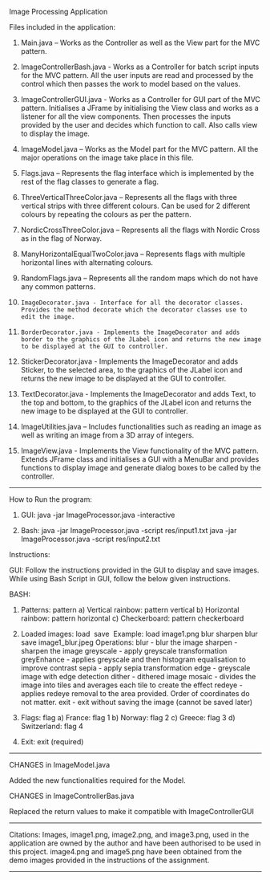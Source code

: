 
Image Processing Application

Files included in the application:
1.	Main.java – Works as the Controller as well as the View part for the MVC pattern.

2.	ImageControllerBash.java - Works as a Controller for batch script inputs for the MVC pattern. All the user inputs are read and processed by the control which then passes the work to model based on the values.

3.	ImageControllerGUI.java - Works as a Controller for GUI part of the MVC pattern. Initialises a JFrame by initialising the View class and works as a listener for all the view components. Then processes the inputs provided by the user and decides which function to call. Also calls view to display the image.

4.	ImageModel.java – Works as the Model part for the MVC pattern. All the major operations on the image take place in this file.

5.	Flags.java – Represents the flag interface which is implemented by the rest of the flag classes to generate a flag.

6.	ThreeVerticalThreeColor.java – Represents all the flags with three vertical strips with three different colours. Can be used for 2 different colours by repeating the colours as per the pattern.

7.	NordicCrossThreeColor.java – Represents all the flags with Nordic Cross as in the flag of Norway.

8.	ManyHorizontalEqualTwoColor.java – Represents flags with multiple horizontal lines with alternating colours.

9.	RandomFlags.java – Represents all the random maps which do not have any common patterns.

10. 	ImageDecorator.java - Interface for all the decorator classes. Provides the method decorate which the decorator classes use to edit the image.

11. 	BorderDecorator.java - Implements the ImageDecorator and adds border to the graphics of the JLabel icon and returns the new image to be displayed at the GUI to controller.

12.	StickerDecorator.java - Implements the ImageDecorator and adds Sticker, to the selected area, to the graphics of the JLabel icon and returns the new image to be displayed at the GUI to controller.

13.	TextDecorator.java - Implements the ImageDecorator and adds Text, to the top and bottom, to the graphics of the JLabel icon and returns the new image to be displayed at the GUI to controller.

14.	ImageUtilities.java – Includes functionalities such as reading an image as well as writing an image from a 3D array of integers.

15.	ImageView.java - Implements the View functionality of the MVC pattern. Extends JFrame class and initialises a GUI with a MenuBar and provides functions to display image and generate dialog boxes to be called by the controller.
----------------------------------------------------------------------

How to Run the program:

  1) GUI: java -jar ImageProcessor.java -interactive

  2) Bash: java -jar ImageProcessor.java -script res/input1.txt
	   java -jar ImageProcessor.java -script res/input2.txt

Instructions:

GUI:
Follow the instructions provided in the GUI to display and save images. While using Bash Script in GUI, follow the below given instructions.

BASH:
1) Patterns: pattern <name of pattern> <additional arguments>
  a) Vertical rainbow: pattern vertical <width> <height>
  b) Horizontal rainbow: pattern horizontal <width> <height>
  c) Checkerboard: pattern checkerboard <size of inner square> <total squares per side>

2) Loaded images: load <image path> <list of operations> save <image path>
  Example: load image1.png blur sharpen blur save image1_blur.jpeg
  Operations: blur - blur the image
  	      sharpen - sharpen the image
	      greyscale - apply greyscale transformation
	      greyEnhance - applies greyscale and then histogram equalisation to improve contrast
 	      sepia - apply sepia transformation
	      edge - greyscale image with edge detection
	      dither - dithered image
	      mosaic <number> - divides the image into <number> tiles and averages each tile to create the effect
	      redeye <x1> <y1> <x2> <y2> - applies redeye removal to the area provided. Order of coordinates do not matter.
	      exit - exit without saving the image (cannot be saved later)

3) Flags: flag <flag type> <height>
  a) France: flag 1 <height>
  b) Norway: flag 2 <height>
  c) Greece: flag 3 <height>
  d) Switzerland: flag 4 <height>

4) Exit: exit (required)


----------------------------------------------------------------------

CHANGES in ImageModel.java

Added the new functionalities required for the Model.


CHANGES in ImageControllerBas.java

Replaced the return values to make it compatible with ImageControllerGUI


----------------------------------------------------------------------

Citations: Images, image1.png, image2.png, and image3.png, used in the application are owned by the author and have been authorised to be used in this project. image4.png and image5.png have been obtained from the demo images provided in the instructions of the assignment.

----------------------------------------------------------------------
